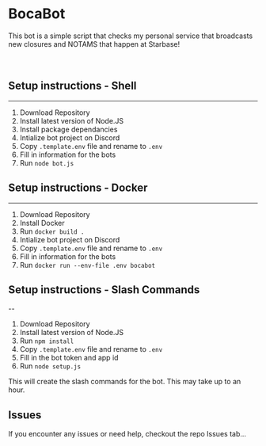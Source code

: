 # BocaBot
This bot is a simple script that checks my personal service that broadcasts new closures and NOTAMS that happen at Starbase!
<br>
<br>
<br>
## Setup instructions - Shell
---
1. Download Repository
2. Install latest version of Node.JS
3. Install package dependancies
4. Intialize bot project on Discord
5. Copy `.template.env` file and rename to `.env`
6. Fill in information for the bots
8. Run `node bot.js`

## Setup instructions - Docker
---
1. Download Repository
2. Install Docker
3. Run `docker build .`
4. Intialize bot project on Discord
5. Copy `.template.env` file and rename to `.env`
6. Fill in information for the bots
7. Run `docker run --env-file .env bocabot`


## Setup instructions - Slash Commands
--
1. Download Repository
2. Install latest version of Node.JS
3. Run `npm install`
4. Copy `.template.env` file and rename to `.env`
5. Fill in the bot token and app id
6. Run `node setup.js`

This will create the slash commands for the bot. This may take up to an hour.
## Issues
If you encounter any issues or need help, checkout the repo Issues tab...